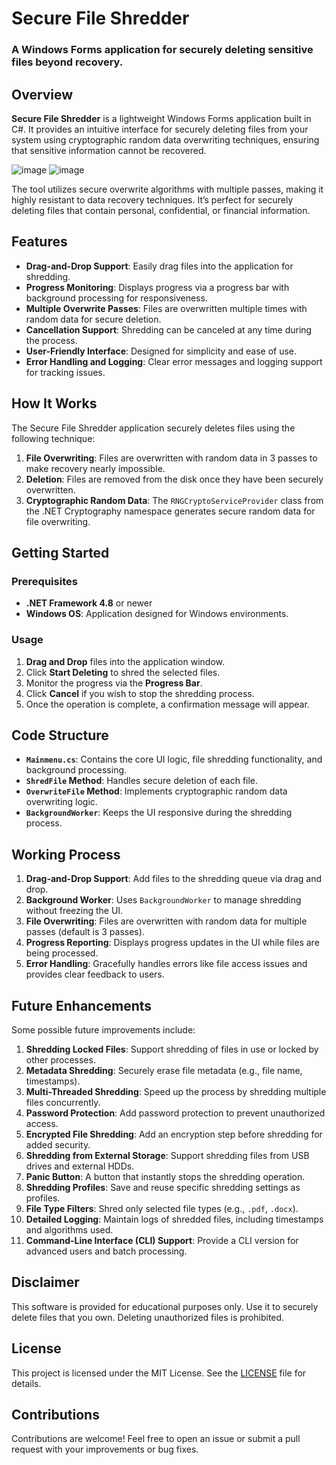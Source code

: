  
# Secure File Shredder

### A Windows Forms application for securely deleting sensitive files beyond recovery.

## Overview

**Secure File Shredder** is a lightweight Windows Forms application built in C#. It provides an intuitive interface for securely deleting files from your system using cryptographic random data overwriting techniques, ensuring that sensitive information cannot be recovered.

![image](https://github.com/user-attachments/assets/c75e5a4c-cc50-4fea-a892-80e5f4d02b0b)
![image](https://github.com/user-attachments/assets/b7ea2ee7-6a33-419b-aec2-57a015b81796)


The tool utilizes secure overwrite algorithms with multiple passes, making it highly resistant to data recovery techniques. It’s perfect for securely deleting files that contain personal, confidential, or financial information.

## Features

- **Drag-and-Drop Support**: Easily drag files into the application for shredding.
- **Progress Monitoring**: Displays progress via a progress bar with background processing for responsiveness.
- **Multiple Overwrite Passes**: Files are overwritten multiple times with random data for secure deletion.
- **Cancellation Support**: Shredding can be canceled at any time during the process.
- **User-Friendly Interface**: Designed for simplicity and ease of use.
- **Error Handling and Logging**: Clear error messages and logging support for tracking issues.

## How It Works

The Secure File Shredder application securely deletes files using the following technique:

1. **File Overwriting**: Files are overwritten with random data in 3 passes to make recovery nearly impossible.
2. **Deletion**: Files are removed from the disk once they have been securely overwritten.
3. **Cryptographic Random Data**: The `RNGCryptoServiceProvider` class from the .NET Cryptography namespace generates secure random data for file overwriting.

## Getting Started

### Prerequisites

- **.NET Framework 4.8** or newer
- **Windows OS**: Application designed for Windows environments.

### Usage

1. **Drag and Drop** files into the application window.
2. Click **Start Deleting** to shred the selected files.
3. Monitor the progress via the **Progress Bar**.
4. Click **Cancel** if you wish to stop the shredding process.
5. Once the operation is complete, a confirmation message will appear.

## Code Structure

- **`Mainmenu.cs`**: Contains the core UI logic, file shredding functionality, and background processing.
- **`ShredFile` Method**: Handles secure deletion of each file.
- **`OverwriteFile` Method**: Implements cryptographic random data overwriting logic.
- **`BackgroundWorker`**: Keeps the UI responsive during the shredding process.

## Working Process

1. **Drag-and-Drop Support**: Add files to the shredding queue via drag and drop.
2. **Background Worker**: Uses `BackgroundWorker` to manage shredding without freezing the UI.
3. **File Overwriting**: Files are overwritten with random data for multiple passes (default is 3 passes).
4. **Progress Reporting**: Displays progress updates in the UI while files are being processed.
5. **Error Handling**: Gracefully handles errors like file access issues and provides clear feedback to users.

## Future Enhancements

Some possible future improvements include:

1. **Shredding Locked Files**: Support shredding of files in use or locked by other processes.
2. **Metadata Shredding**: Securely erase file metadata (e.g., file name, timestamps).
3. **Multi-Threaded Shredding**: Speed up the process by shredding multiple files concurrently.
4. **Password Protection**: Add password protection to prevent unauthorized access.
5. **Encrypted File Shredding**: Add an encryption step before shredding for added security.
6. **Shredding from External Storage**: Support shredding files from USB drives and external HDDs.
7. **Panic Button**: A button that instantly stops the shredding operation.
8. **Shredding Profiles**: Save and reuse specific shredding settings as profiles.
9. **File Type Filters**: Shred only selected file types (e.g., `.pdf`, `.docx`).
10. **Detailed Logging**: Maintain logs of shredded files, including timestamps and algorithms used.
11. **Command-Line Interface (CLI) Support**: Provide a CLI version for advanced users and batch processing.

## Disclaimer

This software is provided for educational purposes only. Use it to securely delete files that you own. Deleting unauthorized files is prohibited.

## License

This project is licensed under the MIT License. See the [LICENSE](LICENSE.txt) file for details.

## Contributions

Contributions are welcome! Feel free to open an issue or submit a pull request with your improvements or bug fixes.
 
